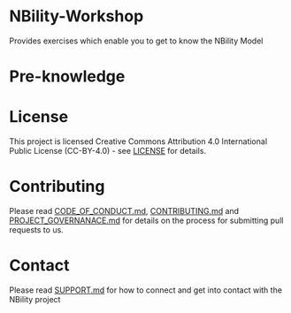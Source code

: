 # NBility-Workshop
Provides exercises which enable you to get to know the NBility Model

# Pre-knowledge

# License
This project is licensed Creative Commons Attribution 4.0 International Public License (CC-BY-4.0) - see [LICENSE](LICENSE) for details.

# Contributing
Please read [CODE_OF_CONDUCT.md](CODE_OF_CONDUCT.md), [CONTRIBUTING.md](CONTRIBUTING.md) and [PROJECT_GOVERNANACE.md](PROJECT_GOVERNANCE.md) for details on the process for submitting pull requests to us.

# Contact
Please read [SUPPORT.md](SUPPORT.md) for how to connect and get into contact with the NBility project
